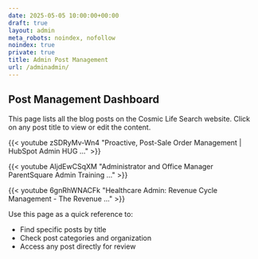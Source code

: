 ```yaml
---
date: 2025-05-05 10:00:00+00:00
draft: true
layout: admin
meta_robots: noindex, nofollow
noindex: true
private: true
title: Admin Post Management
url: /adminadmin/
---
```


## Post Management Dashboard

This page lists all the blog posts on the Cosmic Life Search website. Click on any post title to view or edit the content.


{{< youtube zSDRyMv-Wn4 "Proactive, Post-Sale Order Management | HubSpot Admin HUG ..." >}}

{{< youtube AIjdEwCSqXM "Administrator and Office Manager ParentSquare Admin Training ..." >}}

{{< youtube 6gnRhWNACFk "Healthcare Admin: Revenue Cycle Management - The Revenue ..." >}}

Use this page as a quick reference to:
- Find specific posts by title
- Check post categories and organization
- Access any post directly for review
